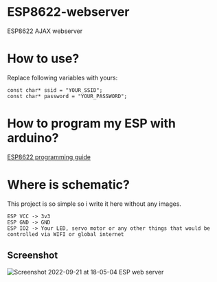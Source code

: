 # ESP8622-webserver
ESP8622 AJAX webserver

# How to use?
Replace following variables with yours:
```
const char* ssid = "YOUR_SSID";
const char* password = "YOUR_PASSWORD";
```

# How to program my ESP with arduino?
[ESP8622 programming guide](https://github.com/mohamadkhalaj/esp8266-programming-guide/blob/main/README.md)

# Where is schematic?
This project is so simple so i write it here without any images.
```
ESP VCC -> 3v3
ESP GND -> GND
ESP IO2 -> Your LED, servo motor or any other things that would be controlled via WIFI or global internet
```

## Screenshot
![Screenshot 2022-09-21 at 18-05-04 ESP web server](https://user-images.githubusercontent.com/62938359/191518216-8723569e-b27e-40c4-bb7f-744f081eec82.png)
